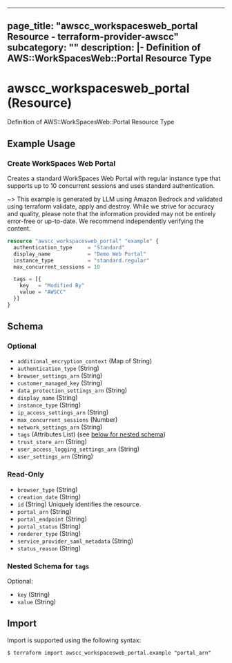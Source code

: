 
---
page_title: "awscc_workspacesweb_portal Resource - terraform-provider-awscc"
subcategory: ""
description: |-
  Definition of AWS::WorkSpacesWeb::Portal Resource Type
---

# awscc_workspacesweb_portal (Resource)

Definition of AWS::WorkSpacesWeb::Portal Resource Type

## Example Usage

### Create WorkSpaces Web Portal

Creates a standard WorkSpaces Web Portal with regular instance type that supports up to 10 concurrent sessions and uses standard authentication.

~> This example is generated by LLM using Amazon Bedrock and validated using terraform validate, apply and destroy. While we strive for accuracy and quality, please note that the information provided may not be entirely error-free or up-to-date. We recommend independently verifying the content.

```terraform
resource "awscc_workspacesweb_portal" "example" {
  authentication_type     = "Standard"
  display_name            = "Demo Web Portal"
  instance_type           = "standard.regular"
  max_concurrent_sessions = 10

  tags = [{
    key   = "Modified By"
    value = "AWSCC"
  }]
}
```

<!-- schema generated by tfplugindocs -->
## Schema

### Optional

- `additional_encryption_context` (Map of String)
- `authentication_type` (String)
- `browser_settings_arn` (String)
- `customer_managed_key` (String)
- `data_protection_settings_arn` (String)
- `display_name` (String)
- `instance_type` (String)
- `ip_access_settings_arn` (String)
- `max_concurrent_sessions` (Number)
- `network_settings_arn` (String)
- `tags` (Attributes List) (see [below for nested schema](#nestedatt--tags))
- `trust_store_arn` (String)
- `user_access_logging_settings_arn` (String)
- `user_settings_arn` (String)

### Read-Only

- `browser_type` (String)
- `creation_date` (String)
- `id` (String) Uniquely identifies the resource.
- `portal_arn` (String)
- `portal_endpoint` (String)
- `portal_status` (String)
- `renderer_type` (String)
- `service_provider_saml_metadata` (String)
- `status_reason` (String)

<a id="nestedatt--tags"></a>
### Nested Schema for `tags`

Optional:

- `key` (String)
- `value` (String)

## Import

Import is supported using the following syntax:

```shell
$ terraform import awscc_workspacesweb_portal.example "portal_arn"
```
